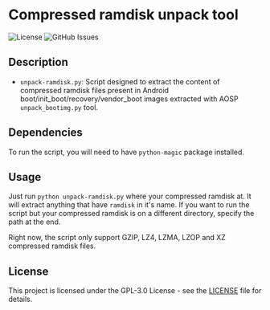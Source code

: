 # Compressed ramdisk unpack tool

![License](https://img.shields.io/github/license/Mashopy/android-unpack-ramdisk)
![GitHub Issues](https://img.shields.io/github/issues-raw/Mashopy/android-unpack-ramdisk?color=red)

## Description

* `unpack-ramdisk.py`: Script designed to extract the content of compressed ramdisk files present in Android boot/init_boot/recovery/vendor_boot images extracted with AOSP `unpack_bootimg.py` tool.

## Dependencies

To run the script, you will need to have `python-magic` package installed.

## Usage
Just run `python unpack-ramdisk.py` where your compressed ramdisk at. It will extract anything that have `ramdisk` in it's name.
If you want to run the script but your compressed ramdisk is on a different directory, specify the path at the end.

Right now, the script only support GZIP, LZ4, LZMA, LZOP and XZ compressed ramdisk files.

## License
This project is licensed under the GPL-3.0 License - see the [LICENSE](https://github.com/Mashopy/android-unpack-ramdisk/tree/main/LICENSE) file for details.
